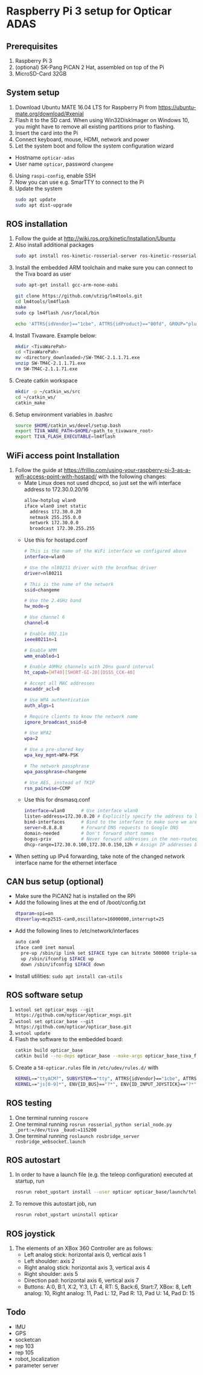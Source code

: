 # Raspberry Pi 3 setup for Opticar ADAS

## Prerequisites
1. Raspberry Pi 3
2. (optional) SK-Pang PiCAN 2 Hat, assembled on top of the Pi
3. MicroSD-Card 32GB

## System setup
1. Download Ubuntu MATE 16.04 LTS for Raspberry Pi from https://ubuntu-mate.org/download/#xenial
2. Flash it to the SD card. When using Win32DiskImager on Windows 10, you might have to remove all existing partitions prior to flashing.
3. Insert the card into the Pi
4. Connect keyboard, mouse, HDMI, network and power
5. Let the system boot and follow the system configuration wizard
  * Hostname `opticar-adas`
  * User name `opticar`, password `changeme`
6. Using `raspi-config`, enable SSH
7. Now you can use e.g. SmarTTY to connect to the Pi
8. Update the system
   ```bash
   sudo apt update
   sudo apt dist-upgrade
   ```

## ROS installation
1. Follow the guide at http://wiki.ros.org/kinetic/Installation/Ubuntu
2. Also install additional packages
   ```bash
   sudo apt install ros-kinetic-rosserial-server ros-kinetic-rosserial-tivac python-catkin-tools ros-kinetic-imu-filter-madgwick ros-kinetic-gmapping ros-kinetic-map-server ros-kinetic-navigation ros-kinetic-joy ros-kinetic-rosbridge-suite ros-kinetic-teleop-twist-joy
   ```
3. Install the embedded ARM toolchain and make sure you can connect to the Tiva board as user
   ```bash
   sudo apt-get install gcc-arm-none-eabi

   git clone https://github.com/utzig/lm4tools.git
   cd lm4tools/lm4flash
   make
   sudo cp lm4flash /usr/local/bin

   echo 'ATTRS{idVendor}=="1cbe", ATTRS{idProduct}=="00fd", GROUP="plugdev", MODE="0666"' | sudo tee /etc/udev/rules.d/99-stellaris-launchpad.rules
   ```
4. Install Tivaware. Example below:
   ```bash
   mkdir <TivaWarePah>
   cd <TivaWarePah>
   mv <directory_downloaded>/SW-TM4C-2.1.1.71.exe
   unzip SW-TM4C-2.1.1.71.exe
   rm SW-TM4C-2.1.1.71.exe
   ```
5. Create catkin workspace
      ```bash
      mkdir -p ~/catkin_ws/src
      cd ~/catkin_ws/
      catkin_make
      ```
6. Setup environment variables in .bashrc
   ```bash
   source $HOME/catkin_ws/devel/setup.bash
   export TIVA_WARE_PATH=$HOME/<path_to_tivaware_root>
   export TIVA_FLASH_EXECUTABLE=lm4flash
   ```

## WiFi access point Installation
1. Follow the guide at https://frillip.com/using-your-raspberry-pi-3-as-a-wifi-access-point-with-hostapd/ with the following changes:
   * Mate Linux does not used dhcpcd, so just set the wifi interface address to 172.30.0.20/16
     ```bash
     allow-hotplug wlan0
     iface wlan0 inet static
       address 172.30.0.20
       netmask 255.255.0.0
       network 172.30.0.0
       broadcast 172.30.255.255
     ```
   * Use this for hostapd.conf
     ```bash
     # This is the name of the WiFi interface we configured above
     interface=wlan0

     # Use the nl80211 driver with the brcmfmac driver
     driver=nl80211

     # This is the name of the network
     ssid=changeme

     # Use the 2.4GHz band
     hw_mode=g

     # Use channel 6
     channel=6

     # Enable 802.11n
     ieee80211n=1

     # Enable WMM
     wmm_enabled=1

     # Enable 40MHz channels with 20ns guard interval
     ht_capab=[HT40][SHORT-GI-20][DSSS_CCK-40]

     # Accept all MAC addresses
     macaddr_acl=0

     # Use WPA authentication
     auth_algs=1

     # Require clients to know the network name
     ignore_broadcast_ssid=0

     # Use WPA2
     wpa=2

     # Use a pre-shared key
     wpa_key_mgmt=WPA-PSK

     # The network passphrase
     wpa_passphrase=changeme

     # Use AES, instead of TKIP
     rsn_pairwise=CCMP
     ```
   * Use this for dnsmasq.conf
     ```bash
     interface=wlan0      # Use interface wlan0  
     listen-address=172.30.0.20 # Explicitly specify the address to listen on  
     bind-interfaces      # Bind to the interface to make sure we aren't sending things  elsewhere  
     server=8.8.8.8       # Forward DNS requests to Google DNS  
     domain-needed        # Don't forward short names  
     bogus-priv           # Never forward addresses in the non-routed address spaces.  
     dhcp-range=172.30.0.100,172.30.0.150,12h # Assign IP addresses between 172.24.1.50 and 172.24.1.150 with a 12 hour lease time
     ```
  * When setting up IPv4 forwarding, take note of the changed network interface name for the ethernet interface

## CAN bus setup (optional)
* Make sure the PiCAN2 hat is installed on the RPi
* Add the following lines at the end of /boot/config.txt
  ```bash
  dtparam=spi=on
  dtoverlay=mcp2515-can0,oscillator=16000000,interrupt=25
  ```
* Add the following lines to /etc/network/interfaces
  ```bash
  auto can0
  iface can0 inet manual
    pre-up /sbin/ip link set $IFACE type can bitrate 500000 triple-sampling on
    up /sbin/ifconfig $IFACE up
    down /sbin/ifconfig $IFACE down
  ```
* Install utilities: `sudo apt install can-utils`

## ROS software setup
1. `wstool set opticar_msgs --git https://github.com/opticar/opticar_msgs.git`
1. `wstool set opticar_base --git https://github.com/opticar/opticar_base.git`
1. `wstool update`
1. Flash the software to the embedded board:
   ```bash
   catkin build opticar_base
   catkin build --no-deps opticar_base --make-args opticar_base_tiva_flash
   ```
1. Create a `58-opticar.rules` file in `/etc/udev/rules.d/` with
   ```bash
   KERNEL=="ttyACM?", SUBSYSTEM=="tty", ATTRS{idVendor}=="1cbe", ATTRS{idProduct}=="00fd", MODE="0666" SYMLINK+="tiva"
   KERNEL=="js[0-9]*", ENV{ID_BUS}=="?*", ENV{ID_INPUT_JOYSTICK}=="?*", GROUP="input", MODE="0664"
   ```

## ROS testing
1. One terminal running `roscore`
2. One terminal running `rosrun rosserial_python serial_node.py _port:=/dev/tiva _baud:=115200`
3. One terminal running `roslaunch rosbridge_server rosbridge_websocket.launch`

## ROS autostart
1. In order to have a launch file (e.g. the teleop configuration) executed at startup, run
   ```bash
   rosrun robot_upstart install --user opticar opticar_base/launch/teleop.launch
   ```
2. To remove this autostart job, run
   ```bash
   rosrun robot_upstart uninstall opticar
   ```

## ROS joystick
1. The elements of an XBox 360 Controller are as follows:
   * Left analog stick: horizontal axis 0, vertical axis 1
   * Left shoulder: axis 2
   * Right analog stick: horizontal axis 3, vertical axis 4
   * Right shoulder: axis 5
   * Direction pad: horizontal axis 6, vertical axis 7
   * Buttons: A:0, B:1, X:2, Y:3, LT: 4, RT: 5, Back:6, Start:7, XBox: 8, Left analog: 10, Right analog: 11, Pad L: 12, Pad R: 13, Pad U: 14, Pad D: 15

## Todo
* IMU
* GPS
* socketcan
* rep 103
* rep 105
* robot_localization
* parameter server
